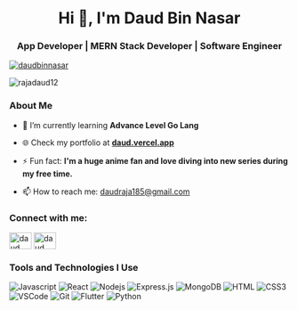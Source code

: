 <h1 align="center">Hi 👋, I'm Daud Bin Nasar</h1>
<h3 align="center">App Developer | MERN Stack Developer | Software Engineer </h3>

<p align="left"> <a href="https://www.instagram.com/daudbinnasar" target="blank"><img src="https://img.shields.io/twitter/follow/daudbinnasar?logo=instagram&style=for-the-badge" alt="daudbinnasar" /></a> </p>
<p align="left"> <img src="https://komarev.com/ghpvc/?username=rajadaud12&label=Profile%20views&color=0e75b6&style=flat" alt="rajadaud12" /> </p>

<h3 align="left">About Me </h3>

- 🌱 I’m currently learning **Advance Level Go Lang**

- 🌐 Check my portfolio at **[daud.vercel.app](https://daud.vercel.app/)**

- ⚡ Fun fact: **I'm a huge anime fan and love diving into new series during my free time.**

- 📫 How to reach me: daudraja185@gmail.com

<h3 align="left">Connect with me:</h3>
<p align="left">
<a href="https://www.linkedin.com/in/daud-bin-nasar-5b231a257" target="blank"><img align="center" src="https://raw.githubusercontent.com/rahuldkjain/github-profile-readme-generator/master/src/images/icons/Social/linked-in-alt.svg" alt="daud bin nasar" height="30" width="40" /></a>
<a href="https://www.instagram.com/daudbinnasar/" target="blank"><img align="center" src="https://raw.githubusercontent.com/rahuldkjain/github-profile-readme-generator/master/src/images/icons/Social/instagram.svg" alt="daud bin nasar" height="30" width="40" /></a>
</p>


<h3 align="left">Tools and Technologies I Use </h3>

![Javascript](https://img.shields.io/badge/Javascript-F0DB4F?style=for-the-badge&labelColor=black&logo=javascript&logoColor=F0DB4F)
![React](https://img.shields.io/badge/-React-61DBFB?style=for-the-badge&labelColor=black&logo=react&logoColor=61DBFB)
![Nodejs](https://img.shields.io/badge/Nodejs-3C873A?style=for-the-badge&labelColor=black&logo=node.js&logoColor=3C873A)
![Express.js](https://img.shields.io/badge/Express.js-000000?style=for-the-badge&logo=express&logoColor=white)
![MongoDB](https://img.shields.io/badge/MongoDB-4EA94B?style=for-the-badge&logo=mongodb&logoColor=white)
![HTML](https://img.shields.io/badge/HTML5-E34F26?style=for-the-badge&logo=html5&logoColor=white)
![CSS3](https://img.shields.io/badge/CSS3-1572B6?style=for-the-badge&logo=css3&logoColor=white)
![VSCode](https://img.shields.io/badge/Visual_Studio-0078d7?style=for-the-badge&logo=visual%20studio&logoColor=white)
![Git](https://img.shields.io/badge/Git-F05032?style=for-the-badge&logo=git&logoColor=white)
![Flutter](https://img.shields.io/badge/Flutter-4287f5?style=for-the-badge&logo=flutter&logoColor=white)
![Python](https://img.shields.io/badge/Python-3776AB?style=for-the-badge&logo=python&logoColor=white)
